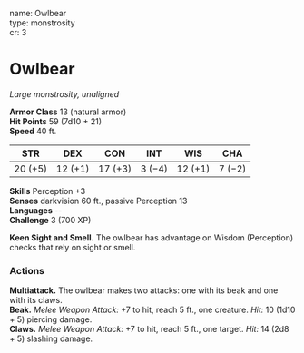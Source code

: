 name: Owlbear    
type: monstrosity    
cr: 3

# Owlbear 
_Large monstrosity, unaligned_

**Armor Class** 13 (natural armor)    
**Hit Points** 59 (7d10 + 21)    
**Speed** 40 ft.

| STR     | DEX     | CON     | INT     | WIS     | CHA     |
|---------|---------|---------|---------|---------|---------|
| 20 (+5) | 12 (+1) | 17 (+3) | 3 (−4)  | 12 (+1) | 7 (−2)  |

**Skills** Perception +3    
**Senses** darkvision 60 ft., passive Perception 13    
**Languages** --    
**Challenge** 3 (700 XP)

**Keen Sight and Smell.** The owlbear has advantage on Wisdom (Perception) checks that rely on sight or smell.

### Actions 
**Multiattack.** The owlbear makes two attacks: one with its beak and one with its claws.    
**Beak.** _Melee Weapon Attack:_ +7 to hit, reach 5 ft., one creature. _Hit:_ 10 (1d10 + 5) piercing damage.    
**Claws.** _Melee Weapon Attack:_ +7 to hit, reach 5 ft., one target. _Hit:_ 14 (2d8 + 5) slashing damage.    